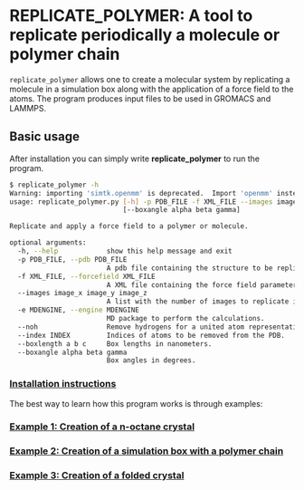 # REPLICATE_POLYMER: A tool to replicate periodically a molecule or polymer chain

`replicate_polymer` allows one to create a molecular system by replicating a molecule in a simulation box along with the application of a force field to the atoms. The program produces input files to be used in GROMACS and LAMMPS.  

## Basic usage

After installation you can simply write **replicate_polymer** to run the program.

```bash
$ replicate_polymer -h
Warning: importing 'simtk.openmm' is deprecated.  Import 'openmm' instead.
usage: replicate_polymer.py [-h] -p PDB_FILE -f XML_FILE --images image_x image_y image_z [-e MDENGINE] [--noh | --index INDEX] [--boxlength a b c]
                            [--boxangle alpha beta gamma]

Replicate and apply a force field to a polymer or molecule.

optional arguments:
  -h, --help            show this help message and exit
  -p PDB_FILE, --pdb PDB_FILE
                        A pdb file containing the structure to be replicated.
  -f XML_FILE, --forcefield XML_FILE
                        A XML file containing the force field parameters using the FOYER format
  --images image_x image_y image_z
                        A list with the number of images to replicate in the x, y and z axis.
  -e MDENGINE, --engine MDENGINE
                        MD package to perform the calculations.
  --noh                 Remove hydrogens for a united atom representation.
  --index INDEX         Indices of atoms to be removed from the PDB.
  --boxlength a b c     Box lengths in nanometers.
  --boxangle alpha beta gamma
                        Box angles in degrees.
```

### [Installation instructions](doc/installation.md)

The best way to learn how this program works is through examples:

### [Example 1: Creation of a n-octane crystal](doc/example01.md)

### [Example 2: Creation of a simulation box with a polymer chain](doc/example02.md)

### [Example 3: Creation of a folded crystal](doc/example03.md)
